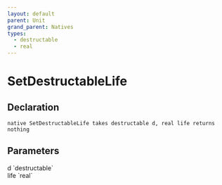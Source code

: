 ```yaml
---
layout: default
parent: Unit
grand_parent: Natives
types:
  - destructable
  - real
---
```


# SetDestructableLife

## Declaration

```
native SetDestructableLife takes destructable d, real life returns nothing
```

## Parameters
<dl>
  <dt>d `destructable`</dt>
  <dd></dd>

  <dt>life `real`</dt>
  <dd></dd>
</dl>